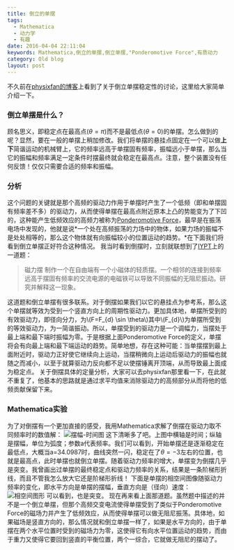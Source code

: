 ```yaml
---
title: 倒立的单摆
tags:
  - Mathematica
  - 动力学
  - 有趣
date: 2016-04-04 22:11:04
keywords: Mathematica,倒立的单摆,倒立单摆,"Ponderomotive Force",有质动力
category: Old blog
layout: post
---
```


不久前在[physixfan的博客](http://www.physixfan.com/archives/2227)上看到了关于倒立单摆稳定性的讨论，这里给大家简单介绍一下。

### 倒立单摆是什么？

顾名思义，即稳定点在最高点($\theta=\pi$)而不是最低点($\theta=0$)的单摆。怎么做到的呢？显然，要在一般的单摆上稍加修改。我们将单摆的悬挂点固定在一个可以做**上下**简谐运动的机械臂上，它的频率远高于单摆固有频率，振幅远小于单摆，那么当它的振幅和频率满足一定条件时摆最终就会稳定在最高点。注意，整个装置没有任何反馈！仅仅只需要合适的频率和振幅。

### 分析

这个问题的关键就是那个高频的驱动力作用于单摆时产生了一个低频（即和单摆固有频率差不多）的驱动力，从而使得单摆在最高点附近原本上凸的势能变为了下凹的，这种能产生低频效应的高频力被称为[Ponderomotive Force](https://en.wikipedia.org/wiki/Ponderomotive_force)，最早是在振荡电场中发现的，他就是说*一个处在高频振荡的力场中的物体，如果力场的振幅不是处处相等的，那么这个物体就有向振幅较小的位置运动的趋势。*在下面我们将看到倒立单摆正好符合这种情况。
我当时看到倒摆时，立刻就联想到了[IYPT](http://www.iypt.org/Home)上的一道题：

<!-- more -->

> 磁力摆
> 制作一个在自由端有一个小磁体的轻质摆。一个相邻的连接到频率远高于摆固有频率的交流电源的电磁铁可以导致不同振幅的无阻尼振动。研究并解释这一现象。

这道题和倒立单摆有很多联系。对于倒摆如果我们以它的悬挂点为参考系，那么这个单摆就等效为受到一个竖直方向上的周期性驱动力。更加具体地，单摆所受到的有效驱动力，即径向分力，为\\(F=F\_{d} \sin \theta\\)其中\\(F\_{d}\\)为单摆所受到的等效驱动力，为一简谐振动。所以，单摆受到的驱动力是一个调幅力，当摆处于最上端和最下端时振幅为零。于是根据上面Ponderomotive Force的定义，单摆将会有向最上端和最下端运动的趋势。简单地想，存在这种可能：当单摆摆到最上面附近时，驱动力正好使它继续向上运动，当摆稍微向上运动后驱动力的振幅也就随之而减小，以至于就算驱动力反向都不足以使摆锤离开顶端，从而导致最上面成为稳定点。
关于倒摆具体的定量分析，大家可以去physixfan那里看一下，在此就不重复了，他基本的思路就是通过求平均值来消除驱动力的高频部分从而将他的低频贡献保留下来。

### Mathematica实验
为了对倒摆有一个更加直接的感受，我用Mathematica求解了倒摆在驱动力取不同频率时的数值解：
![摆幅-时间图](/asset/2016/img/RP_x-t.gif)
这下清晰多了吧。上图中横轴是时间；纵轴是摆幅，单位为弧度；参数a代表频率。我们可以看到，开始单摆还是逐渐稳定在最低点，大概当a=34.0987时，曲线突然一闪，稳定在了$\theta=-3$左右的位置，也就是最高点，此时单摆也就倒立单摆。随着驱动力频率的增大，单摆变为倒摆几乎是突变。我曾画出过单摆的最终稳定点和驱动力频率的关系，结果是一条阶梯形折线，而且不管我怎么放大它还是阶梯形折线！
下面是单摆的相空间图像随驱动力频率的变化，即水平方向是单摆的摆幅，垂直方向是（径向）速度：
![相空间图形](/asset/2016/img/RP-x-vx.gif)
可以看到，也是突变。
现在再来看上面那道题。虽然题中描述的并不是一个倒立单摆，但那个高频交变电流使得单摆受到了类似于Ponderomotive Force的磁场力并产生了低频效应，从而使得单摆可以做无阻尼振荡。具体地，如果磁场是竖直方向的，那么情况就和倒立单摆一样了，如果是水平方向的，由于单摆在两个水平位置时受到的磁场力为零，这使得它有向水平位置运动的趋势，而由于重力又使得它要回到竖直的平衡位置，两个一综合，它就做无阻尼的摆动了。
